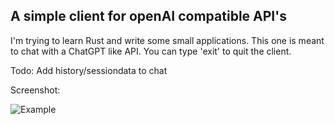## A simple client for openAI compatible API's

I'm trying to learn Rust and write some small applications. This one is meant to chat with a ChatGPT like API. You can type 'exit' to quit the client.

Todo: Add history/sessiondata to chat

Screenshot:

![Example](/../main/screenshots/peek.gif?raw=true")